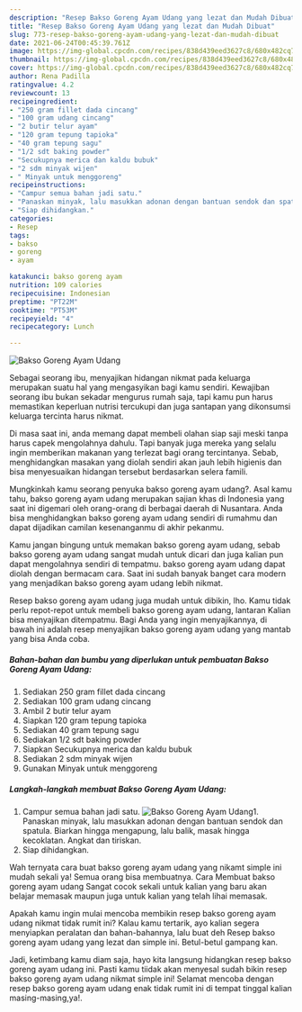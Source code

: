 ```yaml
---
description: "Resep Bakso Goreng Ayam Udang yang lezat dan Mudah Dibuat"
title: "Resep Bakso Goreng Ayam Udang yang lezat dan Mudah Dibuat"
slug: 773-resep-bakso-goreng-ayam-udang-yang-lezat-dan-mudah-dibuat
date: 2021-06-24T00:45:39.761Z
image: https://img-global.cpcdn.com/recipes/838d439eed3627c8/680x482cq70/bakso-goreng-ayam-udang-foto-resep-utama.jpg
thumbnail: https://img-global.cpcdn.com/recipes/838d439eed3627c8/680x482cq70/bakso-goreng-ayam-udang-foto-resep-utama.jpg
cover: https://img-global.cpcdn.com/recipes/838d439eed3627c8/680x482cq70/bakso-goreng-ayam-udang-foto-resep-utama.jpg
author: Rena Padilla
ratingvalue: 4.2
reviewcount: 13
recipeingredient:
- "250 gram fillet dada cincang"
- "100 gram udang cincang"
- "2 butir telur ayam"
- "120 gram tepung tapioka"
- "40 gram tepung sagu"
- "1/2 sdt baking powder"
- "Secukupnya merica dan kaldu bubuk"
- "2 sdm minyak wijen"
- " Minyak untuk menggoreng"
recipeinstructions:
- "Campur semua bahan jadi satu."
- "Panaskan minyak, lalu masukkan adonan dengan bantuan sendok dan spatula. Biarkan hingga mengapung, lalu balik, masak hingga kecoklatan. Angkat dan tiriskan."
- "Siap dihidangkan."
categories:
- Resep
tags:
- bakso
- goreng
- ayam

katakunci: bakso goreng ayam 
nutrition: 109 calories
recipecuisine: Indonesian
preptime: "PT22M"
cooktime: "PT53M"
recipeyield: "4"
recipecategory: Lunch

---
```



![Bakso Goreng Ayam Udang](https://img-global.cpcdn.com/recipes/838d439eed3627c8/680x482cq70/bakso-goreng-ayam-udang-foto-resep-utama.jpg)

Sebagai seorang ibu, menyajikan hidangan nikmat pada keluarga merupakan suatu hal yang mengasyikan bagi kamu sendiri. Kewajiban seorang ibu bukan sekadar mengurus rumah saja, tapi kamu pun harus memastikan keperluan nutrisi tercukupi dan juga santapan yang dikonsumsi keluarga tercinta harus nikmat.

Di masa  saat ini, anda memang dapat membeli olahan siap saji meski tanpa harus capek mengolahnya dahulu. Tapi banyak juga mereka yang selalu ingin memberikan makanan yang terlezat bagi orang tercintanya. Sebab, menghidangkan masakan yang diolah sendiri akan jauh lebih higienis dan bisa menyesuaikan hidangan tersebut berdasarkan selera famili. 



Mungkinkah kamu seorang penyuka bakso goreng ayam udang?. Asal kamu tahu, bakso goreng ayam udang merupakan sajian khas di Indonesia yang saat ini digemari oleh orang-orang di berbagai daerah di Nusantara. Anda bisa menghidangkan bakso goreng ayam udang sendiri di rumahmu dan dapat dijadikan camilan kesenanganmu di akhir pekanmu.

Kamu jangan bingung untuk memakan bakso goreng ayam udang, sebab bakso goreng ayam udang sangat mudah untuk dicari dan juga kalian pun dapat mengolahnya sendiri di tempatmu. bakso goreng ayam udang dapat diolah dengan bermacam cara. Saat ini sudah banyak banget cara modern yang menjadikan bakso goreng ayam udang lebih nikmat.

Resep bakso goreng ayam udang juga mudah untuk dibikin, lho. Kamu tidak perlu repot-repot untuk membeli bakso goreng ayam udang, lantaran Kalian bisa menyajikan ditempatmu. Bagi Anda yang ingin menyajikannya, di bawah ini adalah resep menyajikan bakso goreng ayam udang yang mantab yang bisa Anda coba.

<!--inarticleads1-->

##### Bahan-bahan dan bumbu yang diperlukan untuk pembuatan Bakso Goreng Ayam Udang:

1. Sediakan 250 gram fillet dada cincang
1. Sediakan 100 gram udang cincang
1. Ambil 2 butir telur ayam
1. Siapkan 120 gram tepung tapioka
1. Sediakan 40 gram tepung sagu
1. Sediakan 1/2 sdt baking powder
1. Siapkan Secukupnya merica dan kaldu bubuk
1. Sediakan 2 sdm minyak wijen
1. Gunakan  Minyak untuk menggoreng




<!--inarticleads2-->

##### Langkah-langkah membuat Bakso Goreng Ayam Udang:

1. Campur semua bahan jadi satu.
<img src="https://img-global.cpcdn.com/steps/bbea65359aca8722/160x128cq70/bakso-goreng-ayam-udang-langkah-memasak-1-foto.jpg" alt="Bakso Goreng Ayam Udang">1. Panaskan minyak, lalu masukkan adonan dengan bantuan sendok dan spatula. Biarkan hingga mengapung, lalu balik, masak hingga kecoklatan. Angkat dan tiriskan.
1. Siap dihidangkan.




Wah ternyata cara buat bakso goreng ayam udang yang nikamt simple ini mudah sekali ya! Semua orang bisa membuatnya. Cara Membuat bakso goreng ayam udang Sangat cocok sekali untuk kalian yang baru akan belajar memasak maupun juga untuk kalian yang telah lihai memasak.

Apakah kamu ingin mulai mencoba membikin resep bakso goreng ayam udang nikmat tidak rumit ini? Kalau kamu tertarik, ayo kalian segera menyiapkan peralatan dan bahan-bahannya, lalu buat deh Resep bakso goreng ayam udang yang lezat dan simple ini. Betul-betul gampang kan. 

Jadi, ketimbang kamu diam saja, hayo kita langsung hidangkan resep bakso goreng ayam udang ini. Pasti kamu tiidak akan menyesal sudah bikin resep bakso goreng ayam udang nikmat simple ini! Selamat mencoba dengan resep bakso goreng ayam udang enak tidak rumit ini di tempat tinggal kalian masing-masing,ya!.

